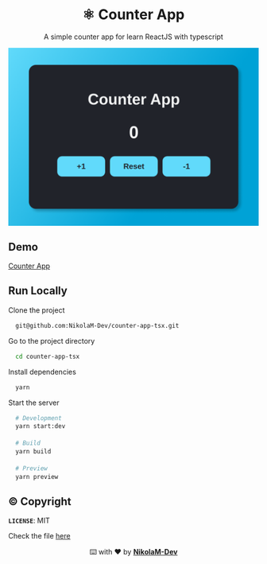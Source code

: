 <h1 align="center">⚛️ Counter App</h1>
<p align="center">
  A simple counter app for learn ReactJS with typescript
</p>
<img align="center" src="./design/counter_app.png" alt="Counter App">

## Demo

[Counter App](https://nikolam-dev.github.io/counter-app-tsx/)

## Run Locally

Clone the project

```bash
  git@github.com:NikolaM-Dev/counter-app-tsx.git
```

Go to the project directory

```bash
  cd counter-app-tsx
```

Install dependencies

```bash
  yarn
```

Start the server

```bash
  # Development
  yarn start:dev

  # Build
  yarn build

  # Preview
  yarn preview
```

## ©️ Copyright

**`LICENSE`**: MIT

Check the file [here](./LICENSE)

<p align="center">⌨️ with ❤️ by <a href="https://github.com/NikolaM-Dev"><strong>NikolaM-Dev</strong><a></p>
